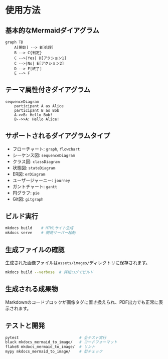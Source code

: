# 使用方法

## 基本的なMermaidダイアグラム

```mermaid
graph TD
    A[開始] --> B[処理]
    B --> C{判定}
    C -->|Yes| D[アクション1]
    C -->|No| E[アクション2]
    D --> F[終了]
    E --> F
```

## テーマ属性付きダイアグラム

```mermaid {theme: dark}
sequenceDiagram
    participant A as Alice
    participant B as Bob
    A->>B: Hello Bob!
    B-->>A: Hello Alice!
```

## サポートされるダイアグラムタイプ

- フローチャート: `graph`, `flowchart`
- シーケンス図: `sequenceDiagram`
- クラス図: `classDiagram`
- 状態図: `stateDiagram`
- ER図: `erDiagram`
- ユーザージャーニー: `journey`
- ガントチャート: `gantt`
- 円グラフ: `pie`
- Git図: `gitgraph`

## ビルド実行

```bash
mkdocs build    # HTMLサイト生成
mkdocs serve    # 開発サーバー起動
```

## 生成ファイルの確認

生成された画像ファイルは`assets/images/`ディレクトリに保存されます。

```bash
mkdocs build --verbose  # 詳細ログでビルド
```

## 生成される成果物

Markdownのコードブロックが画像タグに置き換えられ、PDF出力でも正常に表示されます。

## テストと開発

```bash
pytest                           # 全テスト実行
black mkdocs_mermaid_to_image/   # コードフォーマット
flake8 mkdocs_mermaid_to_image/  # リント
mypy mkdocs_mermaid_to_image/    # 型チェック
```
